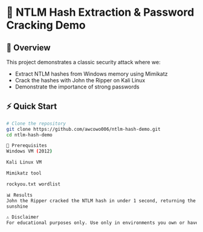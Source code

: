 # 🔐 NTLM Hash Extraction & Password Cracking Demo

## 📖 Overview
This project demonstrates a classic security attack where we:
- Extract NTLM hashes from Windows memory using Mimikatz
- Crack the hashes with John the Ripper on Kali Linux
- Demonstrate the importance of strong passwords

## ⚡ Quick Start
```bash
# Clone the repository
git clone https://github.com/awcowo006/ntlm-hash-demo.git
cd ntlm-hash-demo

🔧 Prerequisites
Windows VM (2012)

Kali Linux VM

Mimikatz tool

rockyou.txt wordlist

📊 Results
John the Ripper cracked the NTLM hash in under 1 second, returning the password:
sunshine

⚠️ Disclaimer
For educational purposes only. Use only in environments you own or have permission to test.
